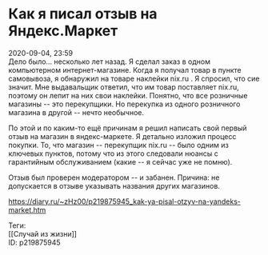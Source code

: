 Как я писал отзыв на Яндекс.Маркет
===================================

   
 2020-09-04, 23:59   
  Дело было... несколько лет назад. Я сделал заказ в одном компьютерном интернет-магазине. Когда я получал товар в пункте самовывоза, я обнаружил на товаре наклейки nix.ru . Я спросил, что сие значит. Мне выдавальщик ответил, что им товар поставляет nix.ru, поэтому он лепит на них свои наклейки. Понятно, что все розничные магазины -- это перекупщики. Но перекупка из одного розничного магазина в другой -- нечто необычное.   
   
 По этой и по каким-то ещё причинам я решил написать свой первый отзыв на магазин в яндекс-маркете. Я детально изложил процесс покупки. То, что магазин -- перекупщик nix.ru -- было одним из ключевых пунктов, потому что из этого следовали нюансы с гарантийным обслуживанием (какие -- я сейчас уже не помню).   
   
 Отзыв был проверен модератором -- и забанен. Причина: не допускается в отзыве указывать названия других магазинов.   
    
 <https://diary.ru/~zHz00/p219875945_kak-ya-pisal-otzyv-na-yandeks-market.htm>   
   
 Теги:   
 [[Случай из жизни]]   
 ID: p219875945